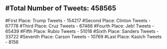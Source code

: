 #Total Number of Tweets: 458565 
---
#First Place: Trump Tweets - 154217
#Second Place: Clinton Tweets - 67778
#Third Place: Cruz Tweets - 67466
#Fourth Place: Jeb! Tweets - 65439
#Fifth Place: Rubio Tweets - 51018
#Sixth Place: Sanders Tweets - 33722
#Seventh Place: Carson Tweets - 10769
#Last Place: Kasich Tweets - 8156

